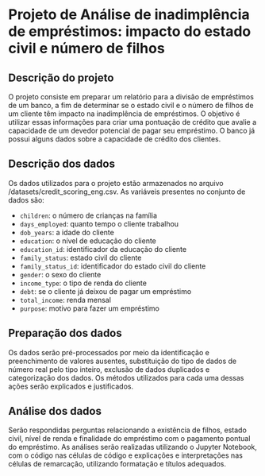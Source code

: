 # Projeto de Análise de inadimplência de empréstimos: impacto do estado civil e número de filhos

## Descrição do projeto

O projeto consiste em preparar um relatório para a divisão de empréstimos de um banco, a fim de determinar se o estado civil e o número de filhos de um cliente têm impacto na inadimplência de empréstimos. O objetivo é utilizar essas informações para criar uma pontuação de crédito que avalie a capacidade de um devedor potencial de pagar seu empréstimo. O banco já possui alguns dados sobre a capacidade de crédito dos clientes.

## Descrição dos dados

Os dados utilizados para o projeto estão armazenados no arquivo /datasets/credit_scoring_eng.csv. As variáveis presentes no conjunto de dados são:

* `children`: o número de crianças na família
* `days_employed`: quanto tempo o cliente trabalhou
* `dob_years`: a idade do cliente
* `education`: o nível de educação do cliente
* `education_id`: identificador da educação do cliente
* `family_status`: estado civil do cliente
* `family_status_id`: identificador do estado civil do cliente
* `gender`: o sexo do cliente
* `income_type`: o tipo de renda do cliente
* `debt`: se o cliente já deixou de pagar um empréstimo
* `total_income`: renda mensal
* `purpose`: motivo para fazer um empréstimo

## Preparação dos dados

Os dados serão pré-processados por meio da identificação e preenchimento de valores ausentes, substituição do tipo de dados de número real pelo tipo inteiro, exclusão de dados duplicados e categorização dos dados. Os métodos utilizados para cada uma dessas ações serão explicados e justificados.

## Análise dos dados

Serão respondidas perguntas relacionando a existência de filhos, estado civil, nível de renda e finalidade do empréstimo com o pagamento pontual do empréstimo. As análises serão realizadas utilizando o Jupyter Notebook, com o código nas células de código e explicações e interpretações nas células de remarcação, utilizando formatação e títulos adequados.

